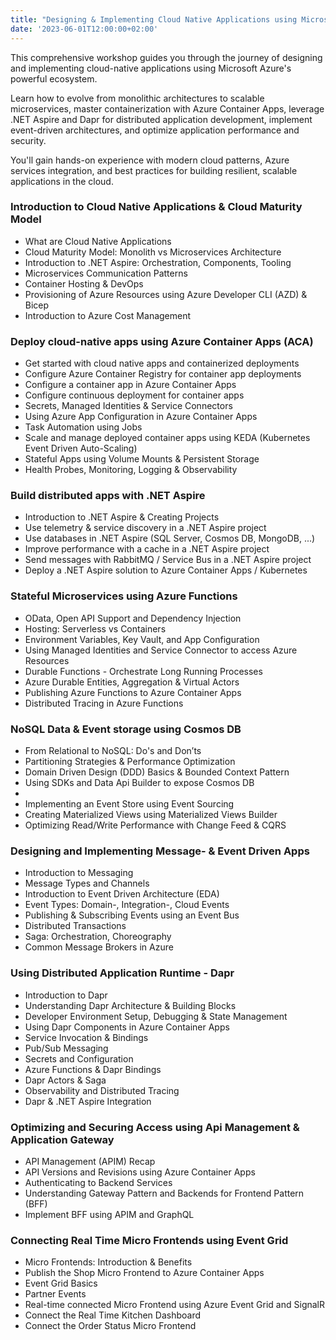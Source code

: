 ```yaml
---
title: "Designing & Implementing Cloud Native Applications using Microsoft Azure"
date: '2023-06-01T12:00:00+02:00'
---
```


This comprehensive workshop guides you through the journey of designing and implementing cloud-native applications using Microsoft Azure's powerful ecosystem.

Learn how to evolve from monolithic architectures to scalable microservices, master containerization with Azure Container Apps, leverage .NET Aspire and Dapr for distributed application development, implement event-driven architectures, and optimize application performance and security.

You'll gain hands-on experience with modern cloud patterns, Azure services integration, and best practices for building resilient, scalable applications in the cloud.

### Introduction to Cloud Native Applications & Cloud Maturity Model

- What are Cloud Native Applications
- Cloud Maturity Model: Monolith vs Microservices Architecture
- Introduction to .NET Aspire: Orchestration, Components, Tooling
- Microservices Communication Patterns
- Container Hosting & DevOps
- Provisioning of Azure Resources using Azure Developer CLI (AZD) & Bicep
- Introduction to Azure Cost Management

### Deploy cloud-native apps using Azure Container Apps (ACA)

- Get started with cloud native apps and containerized deployments
- Configure Azure Container Registry for container app deployments
- Configure a container app in Azure Container Apps
- Configure continuous deployment for container apps
- Secrets, Managed Identities & Service Connectors
- Using Azure App Configuration in Azure Container Apps
- Task Automation using Jobs
- Scale and manage deployed container apps using KEDA (Kubernetes Event Driven Auto-Scaling)
- Stateful Apps using Volume Mounts & Persistent Storage
- Health Probes, Monitoring, Logging & Observability

### Build distributed apps with .NET Aspire

- Introduction to .NET Aspire & Creating Projects
- Use telemetry & service discovery in a .NET Aspire project
- Use databases in .NET Aspire (SQL Server, Cosmos DB, MongoDB, ...)
- Improve performance with a cache in a .NET Aspire project
- Send messages with RabbitMQ / Service Bus in a .NET Aspire project
- Deploy a .NET Aspire solution to Azure Container Apps / Kubernetes

### Stateful Microservices using Azure Functions

- OData, Open API Support and Dependency Injection
- Hosting: Serverless vs Containers
- Environment Variables, Key Vault, and App Configuration
- Using Managed Identities and Service Connector to access Azure Resources
- Durable Functions - Orchestrate Long Running Processes
- Azure Durable Entities, Aggregation & Virtual Actors
- Publishing Azure Functions to Azure Container Apps
- Distributed Tracing in Azure Functions

### NoSQL Data & Event storage using Cosmos DB

- From Relational to NoSQL: Do's and Don’ts
- Partitioning Strategies & Performance Optimization
- Domain Driven Design (DDD) Basics & Bounded Context Pattern
- Using SDKs and Data Api Builder to expose Cosmos DB
-
- Implementing an Event Store using Event Sourcing
- Creating Materialized Views using Materialized Views Builder
- Optimizing Read/Write Performance with Change Feed & CQRS

### Designing and Implementing Message- & Event Driven Apps

- Introduction to Messaging
- Message Types and Channels
- Introduction to Event Driven Architecture (EDA)
- Event Types: Domain-, Integration-, Cloud Events
- Publishing & Subscribing Events using an Event Bus
- Distributed Transactions
- Saga: Orchestration, Choreography
- Common Message Brokers in Azure

### Using Distributed Application Runtime - Dapr

- Introduction to Dapr
- Understanding Dapr Architecture & Building Blocks
- Developer Environment Setup, Debugging & State Management
- Using Dapr Components in Azure Container Apps
- Service Invocation & Bindings
- Pub/Sub Messaging
- Secrets and Configuration
- Azure Functions & Dapr Bindings
- Dapr Actors & Saga
- Observability and Distributed Tracing
- Dapr & .NET Aspire Integration

### Optimizing and Securing Access using Api Management & Application Gateway

- API Management (APIM) Recap
- API Versions and Revisions using Azure Container Apps
- Authenticating to Backend Services
- Understanding Gateway Pattern and Backends for Frontend Pattern (BFF)
- Implement BFF using APIM and GraphQL

### Connecting Real Time Micro Frontends using Event Grid

- Micro Frontends: Introduction & Benefits
- Publish the Shop Micro Frontend to Azure Container Apps
- Event Grid Basics
- Partner Events
- Real-time connected Micro Frontend using Azure Event Grid and SignalR
- Connect the Real Time Kitchen Dashboard
- Connect the Order Status Micro Frontend
